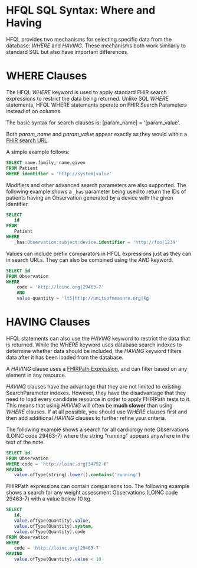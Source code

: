 # HFQL SQL Syntax: Where and Having

HFQL provides two mechanisms for selecting specific data from the database: _WHERE_ and _HAVING_. These mechanisms both work similarly to standard SQL but also have important differences.

# WHERE Clauses

The HFQL _WHERE_ keyword is used to apply standard FHIR search expressions to restrict the data being returned. Unlike SQL _WHERE_ statements, HFQL WHERE statements operate on FHIR Search Parameters instead of on columns.

The basic syntax for search clauses is: [param_name] = '[param_value'. 

Both _param_name_ and _param_value_ appear exactly as they would within a [FHIR search URL](https://smilecdr.com/docs/fhir_standard/fhir_search_queries.html). 

A simple example follows:

```sql
SELECT name.family, name.given
FROM Patient
WHERE identifier = 'http://system|value'
```

Modifiers and other advanced search parameters are also supported. The following example shows a `_has` parameter being used to return the IDs of patients having an Observation generated by a device with the given identifier.

```sql
SELECT
   id
FROM
   Patient
WHERE
   _has:Observation:subject:device.identifier = 'http://foo|1234'
```

Values can include prefix comparators in HFQL expressions just as they can in search URLs. They can also be combined using the _AND_ keyword.

```sql
SELECT id
FROM Observation
WHERE 
    code = 'http://loinc.org|29463-7'
    AND
    value-quantity = 'lt5|http://unitsofmeasure.org|kg'
```

# HAVING Clauses

HFQL statements can also use the _HAVING_ keyword to restrict the data that is returned. While the _WHERE_ keyword uses database search indexes to determine whether data should be included, the _HAVING_ keyword filters data after it has been loaded from the database.

A _HAVING_ clause uses a [FHIRPath Expression](https://smilecdr.com/docs/fhir_standard/fhirpath_expressions.html), and can filter based on any element in any resource. 

_HAVING_ clauses have the advantage that they are not limited to existing SearchParameter indexes. However, they have the disadvantage that they need to load every candidate resource in order to apply FHIRPath tests to it. This means that using _HAVING_ will often be **much slower** than using _WHERE_ clauses. If at all possible, you should use _WHERE_ clauses first and then add additional _HAVING_ clauses to further refine your criteria.

The following example shows a search for all cardiology note Observations (LOINC code 29463-7) where the string "running" appears anywhere in the text of the note.

```sql
SELECT id
FROM Observation
WHERE code = 'http://loinc.org|34752-6'
HAVING
   value.ofType(string).lower().contains('running')
```

FHIRPath expressions can contain comparisons too. The following example shows a search for any weight assessment Observations (LOINC code 29463-7) with a value below 10 kg.

```sql
SELECT
   id,
   value.ofType(Quantity).value,
   value.ofType(Quantity).system,
   value.ofType(Quantity).code
FROM Observation
WHERE
   code = 'http://loinc.org|29463-7'
HAVING
   value.ofType(Quantity).value < 10
```
